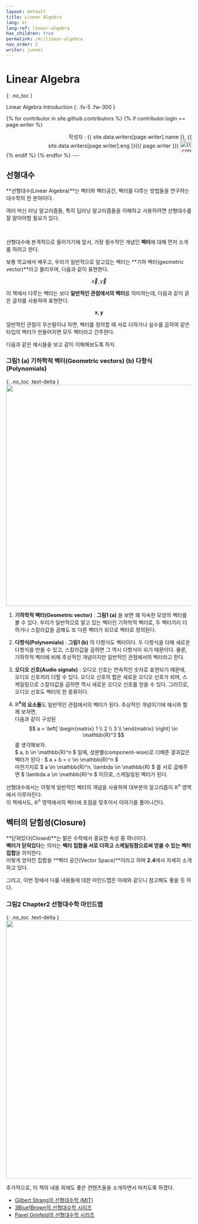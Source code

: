 ```yaml
---
layout: default
title: Linear Algebra
lang: kr
lang-ref: linear-algebra
has_children: true
permalink: /kr/linear-algebra
nav_order: 2
writer: junnei
---
```


# Linear Algebra
{: .no_toc }


Linear Algebra Introduction
{: .fs-5 .fw-300 }


{% for contributor in site.github.contributors %}
{% if contributor.login == page.writer %}
<div style="text-align:right;">
작성자 : {{ site.data.writers[page.writer].name }}, {{ site.data.writers[page.writer].eng }}({{ page.writer }}) <a href="{{ contributor.html_url }}"><img style="vertical-align:middle;" src="{{ contributor.avatar_url }}" width="32" height="32" alt="{{ contributor.login }}"/></a>
</div>
{% endif %}
{% endfor %}
---

## 선형대수

**선형대수(Linear Algebra)**는 벡터와 벡터공간, 벡터를 다루는 방법들을 연구하는 대수학의 한 분야이다.

여러 머신 러닝 알고리즘들, 특히 딥러닝 알고리즘들을 이해하고 사용하려면 선형대수를 잘 알아야할 필요가 있다.

<br>

선형대수에 본격적으로 들어가기에 앞서, 가장 필수적인 개념인 **벡터**에 대해 먼저 소개를 하려고 한다.

보통 학교에서 배우고, 우리가 일반적으로 알고있는 벡터는 **기하 벡터(geometric vector)**라고 불리우며, 다음과 같이 표현한다.

$$ \vec {x}, \vec {y} $$

이 책에서 다루는 벡터는 보다 **일반적인 관점에서의 벡터**를 의미하는데, 다음과 같이 굵은 글자를 사용하여 표현한다.

$$ \boldsymbol {x}, \boldsymbol {y} $$


일반적인 관점이 무슨말이냐 하면, 벡터를 정의할 때 서로 더하거나 실수를 곱하여 같은 타입의 벡터가 만들어지면 모두 벡터라고 간주한다.

다음과 같은 예시들을 보고 같이 이해해보도록 하자.

### **그림1** (a) 기하학적 벡터(Geometric vectors) (b) 다항식(Polynomials)
{: .no_toc .text-delta }
<img src="{{ site.figure | absolute_url }}2.1.png" width="600px"/>

1. **기하학적 벡터(Geometric vector)** : **그림1 (a)** 을 보면 꽤 익숙한 모양의 벡터를 볼 수 있다. 우리가 일반적으로 알고 있는 벡터인 기하학적 벡터로, 두 벡터끼리 더하거나 스칼라값을 곱해도 또 다른 벡터가 되므로 벡터로 정의된다.

2. **다항식(Polynomials)** : **그림1 (b)** 의 다항식도 벡터이다. 두 다항식을 더해 새로운 다항식을 만들 수 있고, 스칼라값을 곱하면 그 역시 다항식이 되기 때문이다. 물론, 기하학적 벡터에 비해 추상적인 개념이지만 일반적인 관점에서의 벡터라고 한다.

3. **오디오 신호(Audio signals)** : 오디오 신호는 연속적인 숫자로 표현되기 때문에, 오디오 신호끼리 더할 수 있다. 오디오 신호의 합은 새로운 오디오 신호가 되며, 스케일링으로 스칼라값을 곱하면 역시 새로운 오디오 신호를 얻을 수 있다. 그러므로, 오디오 신호도 벡터의 한 종류이다.

4. **$\mathbb{R}^n$의 요소들**도 일반적인 관점에서의 벡터가 된다. 추상적인 개념이기에 예시와 함께 보자면,<br> 다음과 같이 구성된
$$ a =
\left[
\begin{matrix} 1 \\ 2 \\ 3 \\ \end{matrix}
\right]
\in
\mathbb{R}^3
$$ 
를 생각해보자.<br>
$ a, b \in \mathbb{R}^n $ 일때, 성분별(component-wise)로 더해준 결과값은 벡터가 된다 : $ a + b = c \in \mathbb{R}^n $<br>
마찬가지로 $ a \in \mathbb{R}^n, \lambda \in \mathbb{R} $ 를 서로 곱해주면 $  \lambda a \in \mathbb{R}^n $ 이므로, 스케일링된 벡터가 된다.<br>

선형대수에서는 이렇게 일반적인 벡터의 개념을 사용하여 대부분의 알고리즘이 $\mathbb{R}^n$ 영역에서 이루어진다.<br>
이 책에서도, $\mathbb{R}^n$ 영역에서의 벡터에 초점을 맞추어서 이야기를 풀어나간다.

## 벡터의 닫힘성(Closure)

**닫혀있다(Closed)**는 말은 수학에서 중요한 속성 중 하나이다.<br>
**벡터가 닫혀있다**는 의미는 **벡터 집합을 서로 더하고 스케일링함으로써 얻을 수 있는 벡터 집합**을 의미한다.<br>
이렇게 얻어진 집합을 **벡터 공간(Vector Space)**이라고 하며 <b>2.4</b>에서 자세히 소개하고 있다.

그리고, 이번 장에서 다룰 내용들에 대한 마인드맵은 아래와 같으니 참고해도 좋을 듯 하다.

### **그림2** Chapter2 선형대수학 마인드맵
{: .no_toc .text-delta }
<img src="{{ site.figure | absolute_url }}2.2.png" width="700px"/>


추가적으로, 이 책의 내용 외에도 좋은 컨텐츠들을 소개하면서 마치도록 하겠다.
- [Gilbert Strang의 선형대수학 (MIT)](http://tinyurl.com/29p5q8j)
- [3Blue1Brown의 선형대수학 시리즈](https://tinyurl.com/h5g4kps)
- [Pavel Grinfeld의 선형대수학 시리즈](http://tinyurl.com/nahclwm)